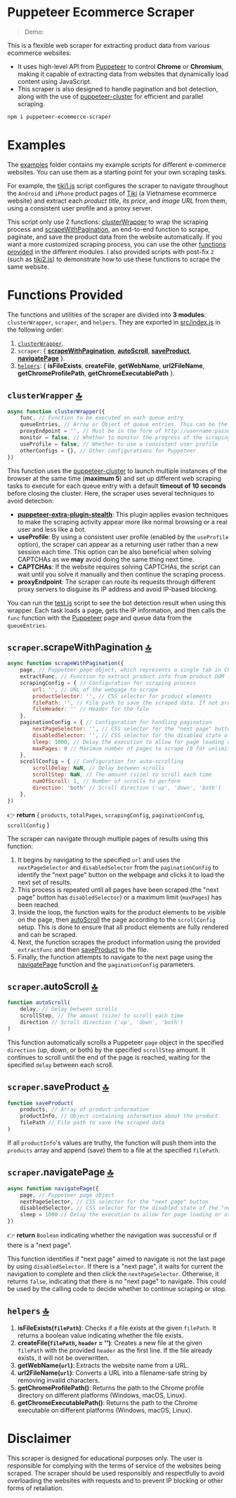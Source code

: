 # Puppeteer Ecommerce Scraper

> Demo: 

This is a flexible web scraper for extracting product data from various ecommerce websites:
- It uses high-level API from [Puppeteer](https://github.com/puppeteer/puppeteer) to control **Chrome** or **Chromium**, making it capable of extracting data from websites that dynamically load content using JavaScript. 
- This scraper is also designed to handle pagination and bot detection, along with the use of [puppeteer-cluster](https://github.com/thomasdondorf/puppeteer-cluster) for efficient and parallel scraping.

```sh
npm i puppeteer-ecommerce-scraper
```
# Examples

The [examples](./examples/) folder contains my example scripts for different e-commerce websites. You can use them as a starting point for your own scraping tasks. 

For example, the [tiki1.js](./examples/tiki1.js) script configures the scraper to navigate throughout the `Android` and `iPhone` product pages of [Tiki](https://tiki.vn/) (a Vietnamese ecommerce website) and extract each *product title*, *its price*, and *image URL* from them, using a consistent user profile and a proxy server. 

This script only use 2 functions: [clusterWrapper](#clusterwrapper-) to wrap the scraping process and [scrapeWithPagination](#scraperscrapewithpagination-), an end-to-end function to scrape, paginate, and save the product data from the website automatically. If you want a more customized scraping process, you can use the other [functions provided](#functions-provided) in the different modules. I also provided scripts with post-fix `2` (such as [tiki2.js](./examples/tiki2.js)) to demonstrate how to use these functions to scrape the same website.

# Functions Provided

The functions and utilities of the scraper are divided into **3 modules**: `clusterWrapper`, `scraper`, and `helpers`. They are exported in [src/index.js](./src/index.js) in the following order:

1. [`clusterWrapper`](#clusterwrapper-).
2. `scraper`: { [**scrapeWithPagination**](#scraperscrapewithpagination-), [**autoScroll**](#scraperautoscroll-), [**saveProduct**](#scrapersaveproduct-), [**navigatePage**](#scrapernavigatepage-) }.
3. [`helpers`](#helpers-): {
    **isFileExists**,
    **createFile**,
    **getWebName**,
    **url2FileName**,
    **getChromeProfilePath**,
    **getChromeExecutablePath**
}.

## `clusterWrapper` [🔝](#functions-provided)

```js
async function clusterWrapper({
    func, // Function to be executed on each queue entry
    queueEntries, // Array or Object of queue entries. This can be the keywords you want to peform the scape.
    proxyEndpoint = '', // Must be in the form of http://username:password@host:port
    monitor = false, // Whether to monitor the progress of the scraping process
    useProfile = false, // Whether to use a consistent user profile
    otherConfigs = {}, // Other configurations for Puppeteer
})
```
This function uses the [puppeteer-cluster](https://github.com/thomasdondorf/puppeteer-cluster) to launch multiple instances of the browser at the same time (**maximum 5**) and set up different web scraping tasks to execute for each queue entry with a default **timeout of 10 seconds** before closing the cluster. Here, the scraper uses several techniques to avoid detection:
- [**puppeteer-extra-plugin-stealth**](https://github.com/berstend/puppeteer-extra/tree/master/packages/puppeteer-extra-plugin-stealth): This plugin applies evasion techniques to make the scraping activity appear more like normal browsing or a real user and less like a bot.
- **useProfile**: By using a consistent user profile (enabled by the `useProfile` option), the scraper can appear as a returning user rather than a new session each time. This option can be also beneficial when solving CAPTCHAs as we **may** avoid doing the same thing next time.
- **CAPTCHAs**: If the website requires solving CAPTCHAs, the script can wait until you solve it manually and then continue the scraping process.
- **proxyEndpoint**: The scraper can route its requests through different proxy servers to disguise its IP address and avoid IP-based blocking.

You can run the [test.js](./test.js) script to see the bot detection result when using this wrapper. Each task loads a page, gets the IP information, and then calls the `func` function with the [Puppeteer](https://github.com/puppeteer/puppeteer) page and queue data from the `queueEntries`.

## `scraper`.scrapeWithPagination [🔝](#functions-provided)

```js
async function scrapeWithPagination({ 
	page, // Puppeteer page object, which represents a single tab in Chrome
	extractFunc, // Function to extract product info from product DOM
	scrapingConfig = { // Configuration for scraping process
        url: '', // URL of the webpage to scrape
        productSelector: '', // CSS selector for product elements
        filePath: '', // File path to save the scraped data. If not provided, the function will generate one based on the URL
        fileHeader: '' // Header for the file
    },
	paginationConfig = { // Configuration for handling pagination
        nextPageSelector: '', // CSS selector for the "next page" button
        disabledSelector: '', // CSS selector for the disabled state of the "next page" button (to detect the end of pagination)
        sleep: 1000, // Delay the execution to allow for page loading or other asynchronous operations to complete
        maxPages: 0 // Maximum number of pages to scrape (0 for unlimited)
    },
	scrollConfig = { // Configuration for auto-scrolling
        scrollDelay: NaN, // Delay between scrolls
        scrollStep: NaN, // The amount (size) to scroll each time
        numOfScroll: 1, // Number of scrolls to perform
        direction: 'both' // Scroll direction ('up', 'down', 'both')
    },
})
```
👉 **return** { `products`, `totalPages`, `scrapingConfig`, `paginationConfig`, `scrollConfig` }

The scraper can navigate through multiple pages of results using this function:
1. It begins by navigating to the specified `url` and uses the `nextPageSelector` and `disabledSelector` from the `paginationConfig` to identify the "next page" button on the webpage and clicks it to load the next set of results. 
2. This process is repeated until all pages have been scraped (the "next page" button has `disabledSelector`) or a maximum limit (`maxPages`) has been reached.
3. Inside the loop, the function waits for the product elements to be visible on the page, then [autoScroll](#scraperautoscroll-) the page according to the `scrollConfig` setup. This is done to ensure that all product elements are fully rendered and can be scraped.
4. Next, the function scrapes the product information using the provided `extractFunc` and then [saveProduct](#scrapersaveproduct-) to the file.
5. Finally, the function attempts to navigate to the next page using the [navigatePage](#scrapernavigatepage-) function and the `paginationConfig` parameters.

## `scraper`.autoScroll [🔝](#functions-provided)

```js
function autoScroll(
    delay, // Delay between scrolls
    scrollStep, // The amount (size) to scroll each time
    direction // Scroll direction ('up', 'down', 'both')
) 
```
This function automatically scrolls a Puppeteer `page` object in the specified `direction` (up, down, or both) by the specified `scrollStep` amount. It continues to scroll until the end of the page is reached, waiting for the specified `delay` between each scroll.

## `scraper`.saveProduct [🔝](#functions-provided)

```js
function saveProduct( 
    products, // Array of product information
    productInfo, // Object containing information about the product
    filePath // File path to save the scraped data
)
```
If all `productInfo`'s values are truthy, the function will push them into the `products` array and append (save) them to a file at the specified `filePath`.

## `scraper`.navigatePage [🔝](#functions-provided)

```js
async function navigatePage({ 
    page, // Puppeteer page object
    nextPageSelector, // CSS selector for the "next page" button
    disabledSelector, // CSS selector for the disabled state of the "next page" button (to detect the end of pagination)
    sleep = 1000 // Delay the execution to allow for page loading or other asynchronous operations to complete
})
```
👉 **return** `Boolean` indicating whether the navigation was successful or if there is a "next page".

This function identifies if "next page" aimed to navigate is not the last page by using `disabledSelector`. If there is a "next page", it waits for current the navigation to complete and then click the `nextPageSelector`. Otherwise, it returns `false`, indicating that there is no "next page" to navigate. This could be used by the calling code to decide whether to continue scraping or stop.

## `helpers` [🔝](#functions-provided)

1. **isFileExists(`filePath`)**: Checks if a file exists at the given `filePath`. It returns a boolean value indicating whether the file exists.
2. **createFile(`filePath`, `header` = '')**: Creates a new file at the given `filePath` with the provided `header` as the first line. If the file already exists, it will not be overwritten.
3. **getWebName(`url`)**: Extracts the website name from a URL.
4. **url2FileName(`url`)**: Converts a URL into a filename-safe string by removing invalid characters.
5. **getChromeProfilePath()**: Returns the path to the Chrome profile directory on different platforms (Windows, macOS, Linux).
6. **getChromeExecutablePath()**: Returns the path to the Chrome executable on different platforms (Windows, macOS, Linux).

# Disclaimer

This scraper is designed for educational purposes only. The user is responsible for complying with the terms of service of the websites being scraped. The scraper should be used responsibly and respectfully to avoid overloading the websites with requests and to prevent IP blocking or other forms of retaliation.